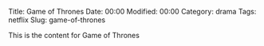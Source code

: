 Title: Game of Thrones
Date:  00:00
Modified:  00:00
Category: drama
Tags: netflix
Slug: game-of-thrones

This is the content for Game of Thrones